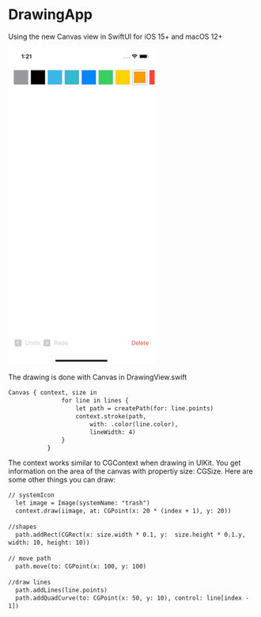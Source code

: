 # DrawingApp
Using the new Canvas view in SwiftUI for iOS 15+ and macOS 12+


 ![](image/demo.gif)
 
 
 The drawing is done with Canvas in DrawingView.swift
 ```
 Canvas { context, size in
                for line in lines {
                    let path = createPath(for: line.points)
                    context.stroke(path,
                        with: .color(line.color),
                        lineWidth: 4)
                }
            }
```

The context works similar to CGContext when drawing in UIKit. You get information on the area of the canvas with propertiy size: CGSize.
Here are some other things you can draw:


 ```
 // systemIcon
   let image = Image(systemName: "trash")
   context.draw(iimage, at: CGPoint(x: 20 * (index + 1), y: 20))
    
 //shapes 
   path.addRect(CGRect(x: size.width * 0.1, y:  size.height * 0.1.y, width: 10, height: 10))
                   
 // move path
   path.move(to: CGPoint(x: 100, y: 100)
   
//draw lines
   path.addLines(line.points)
   path.addQuadCurve(to: CGPoint(x: 50, y: 10), control: line[index - 1])
  ```
